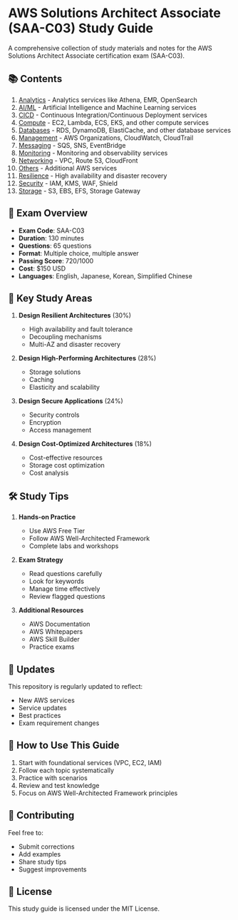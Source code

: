 # AWS Solutions Architect Associate (SAA-C03) Study Guide

A comprehensive collection of study materials and notes for the AWS Solutions Architect Associate certification exam (SAA-C03).

## 📚 Contents

1. [Analytics](Analytics.md) - Analytics services like Athena, EMR, OpenSearch
2. [AI/ML](AI.md) - Artificial Intelligence and Machine Learning services
3. [CICD](CICD.md) - Continuous Integration/Continuous Deployment services
4. [Compute](Compute.md) - EC2, Lambda, ECS, EKS, and other compute services
5. [Databases](Databases.md) - RDS, DynamoDB, ElastiCache, and other database services
6. [Management](Management.md) - AWS Organizations, CloudWatch, CloudTrail
7. [Messaging](Messaging.md) - SQS, SNS, EventBridge
8. [Monitoring](Monitoring.md) - Monitoring and observability services
9. [Networking](Networking.md) - VPC, Route 53, CloudFront
10. [Others](Others.md) - Additional AWS services
11. [Resilience](Resilience.md) - High availability and disaster recovery
12. [Security](Security.md) - IAM, KMS, WAF, Shield
13. [Storage](Storage.md) - S3, EBS, EFS, Storage Gateway

## 🎯 Exam Overview

- **Exam Code**: SAA-C03
- **Duration**: 130 minutes
- **Questions**: 65 questions
- **Format**: Multiple choice, multiple answer
- **Passing Score**: 720/1000
- **Cost**: $150 USD
- **Languages**: English, Japanese, Korean, Simplified Chinese

## 📝 Key Study Areas

1. **Design Resilient Architectures** (30%)
   - High availability and fault tolerance
   - Decoupling mechanisms
   - Multi-AZ and disaster recovery

2. **Design High-Performing Architectures** (28%)
   - Storage solutions
   - Caching
   - Elasticity and scalability

3. **Design Secure Applications** (24%)
   - Security controls
   - Encryption
   - Access management

4. **Design Cost-Optimized Architectures** (18%)
   - Cost-effective resources
   - Storage cost optimization
   - Cost analysis

## 🛠 Study Tips

1. **Hands-on Practice**
   - Use AWS Free Tier
   - Follow AWS Well-Architected Framework
   - Complete labs and workshops

2. **Exam Strategy**
   - Read questions carefully
   - Look for keywords
   - Manage time effectively
   - Review flagged questions

3. **Additional Resources**
   - AWS Documentation
   - AWS Whitepapers
   - AWS Skill Builder
   - Practice exams

## 🔄 Updates

This repository is regularly updated to reflect:
- New AWS services
- Service updates
- Best practices
- Exam requirement changes

## 📖 How to Use This Guide

1. Start with foundational services (VPC, EC2, IAM)
2. Follow each topic systematically
3. Practice with scenarios
4. Review and test knowledge
5. Focus on AWS Well-Architected Framework principles

## 🤝 Contributing

Feel free to:
- Submit corrections
- Add examples
- Share study tips
- Suggest improvements

## 📃 License

This study guide is licensed under the MIT License.

